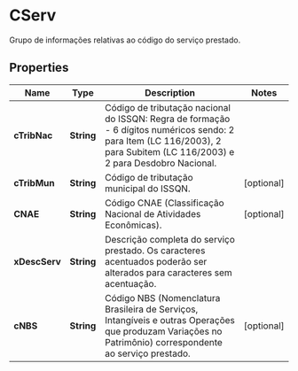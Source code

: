 

# CServ

Grupo de informações relativas ao código do serviço prestado.

## Properties

| Name | Type | Description | Notes |
|------------ | ------------- | ------------- | -------------|
|**cTribNac** | **String** | Código de tributação nacional do ISSQN:  Regra de formação - 6 dígitos numéricos sendo: 2 para Item (LC 116/2003), 2 para Subitem (LC 116/2003) e 2 para Desdobro Nacional. |  |
|**cTribMun** | **String** | Código de tributação municipal do ISSQN. |  [optional] |
|**CNAE** | **String** | Código CNAE (Classificação Nacional de Atividades Econômicas). |  [optional] |
|**xDescServ** | **String** | Descrição completa do serviço prestado.    Os caracteres acentuados poderão ser alterados para caracteres sem acentuação. |  |
|**cNBS** | **String** | Código NBS (Nomenclatura Brasileira de Serviços, Intangíveis e outras Operações que produzam Variações no Patrimônio) correspondente ao serviço prestado. |  [optional] |



